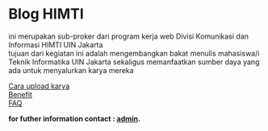 # Blog HIMTI

ini merupakan sub-proker dari program kerja web Divisi Komunikasi dan Informasi HIMTI UIN Jakarta\
tujuan dari kegiatan ini adalah mengembangkan bakat menulis mahasiswa/i Teknik Informatika UIN Jakarta sekaligus memanfaatkan sumber daya yang ada untuk menyalurkan karya mereka

[Cara upload karya](https://github.com/GajAhmadaaa/HIMTIBLOG/blob/main/cara.md)\
[Benefit](https://github.com/GajAhmadaaa/HIMTIBLOG/blob/main/Benefit.md)\
[FAQ](https://github.com/GajAhmadaaa/HIMTIBLOG/blob/main/FAQ.md)

**for futher information contact : [admin](https://wa.me/6289638065793?text=mau+nanya+tentang+blog+dong).**
